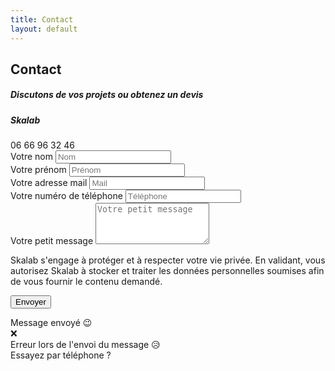 ```yaml
---
title: Contact
layout: default
---
```


<section id="contact" class="contact-section bg-black">
  <div class="container mt-4">
    <div class="row">
      <div class="col-md-4 mt-4 text-white">
        <h2><i class="far fa-paper-plane text-white"></i>  Contact</h2>
        <div class="text-white-50"><h5>Discutons de vos projets ou obtenez un devis</h5></div>
        <h5 class="mt-4">Skalab</h5>
        06 66 96 32 46<br />
      </div>
      <div class="col-md-8 mt-4 mx-auto">
        <form class="" id="contactForm">
          <div class="row">
            <div class="col">
              <div class="form-group">
                <label class="text-white" for="inputName">Votre nom</label>
                <input type="text" class="form-control flex-fill mr-0 mr-sm-2 mb-3 mb-sm-0" id="inputName" placeholder="Nom" required>
              </div>
            </div>
            <div class="col">
              <div class="form-group">
                <label class="text-white" for="inputFirstName">Votre prénom</label>
                <input type="text" class="form-control flex-fill mr-0 mr-sm-2 mb-3 mb-sm-0" id="inputFirstName" placeholder="Prénom" required>
              </div>
            </div>
          </div>
          <div class="row">
            <div class="col">
              <div class="form-group">
                  <label class="text-white" for="inputMail">Votre adresse mail</label>
                  <input type="email" class="form-control flex-fill mr-0 mr-sm-2 mb-3 mb-sm-0" id="inputMail" placeholder="Mail" required>
              </div>
            </div>
            <div class="col">
              <div class="form-group">
                <label class="text-white" for="inputPhone">Votre numéro de téléphone</label>
                <input type="text" class="form-control flex-fill mr-0 mr-sm-2 mb-3 mb-sm-0" id="inputPhone" placeholder="Téléphone">
              </div>
            </div>
          </div>
          <div class="form-group">
            <label class="text-white" for="inputMessage">Votre petit message</label>
            <textarea class="form-control flex-fill mr-0 mr-sm-2 mb-3 mb-sm-0" id="inputMessage" rows="4" placeholder="Votre petit message"></textarea>
          </div>
          <div class="form-group text-white-50">
          <p>Skalab s'engage à protéger et à respecter votre vie privée. En validant, vous autorisez Skalab à stocker et traiter les données personnelles soumises afin de vous fournir le contenu demandé.</p>
          <button type="submit" class="btn btn-primary mx-auto">Envoyer</button>
          </div>
        </form>
        <div id="msgSubmitSuccess" class="text-white h3 hidden">Message envoyé 😉</div>
        <div id="msgSubmitError" class="text-white h4 mt-2 hidden">❌<br />Erreur lors de l'envoi du message 😥<br />Essayez par téléphone ?</div>
      </div>
    </div>
  </div>
</section>